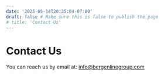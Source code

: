 ```yaml
---
date: '2025-05-14T20:35:04-07:00'
draft: false # Make sure this is false to publish the page
# title: 'Contact Us'
---
```


<div class="contact-page-container">
  <h1 class="contact-page-heading">Contact Us</h1>

  <p class="contact-page-text">You can reach us by email at: <a class="contact-page-email-link" href="mailto:info@bergenlinegroup.com">info@bergenlinegroup.com</a> </p>

